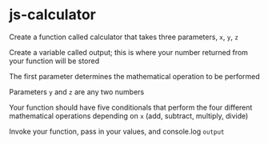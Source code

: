 # js-calculator
Create a function called calculator that takes three parameters, `x`, `y`, `z`

Create a variable called output; this is where your number returned from your function will be stored

The first parameter determines the mathematical operation to be performed

Parameters `y` and `z` are any two numbers

Your function should have five conditionals that perform the four different mathematical operations depending on `x` (add, subtract, multiply, divide)

Invoke your function, pass in your values, and console.log `output`